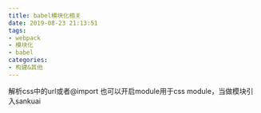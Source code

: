 ```yaml
---
title: babel模块化相关
date: 2019-08-23 21:13:51
tags: 
- webpack
- 模块化
- babel
categories: 
- 构建&其他
---
```

解析css中的url或者@import
也可以开启module用于css module，当做模块引入sankuai